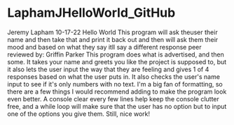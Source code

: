# LaphamJHelloWorld_GitHub

Jeremy Lapham
10-17-22
Hello World
This program will ask theuser their name and then take that and print it back out and then will ask them their mood and based on what they say itll say a different response
peer reviewed by: Griffin Parker
This program does what is advertised, and then some. It takes your name and greets you like the project is supposed to, but it also lets the user input the way that they are feeling and gives 1 of 4 responses based on what the user puts in. It also checks the user's name input to see if it's only numbers with no text. I'm a big fan of formatting, so there are a few things I would recommend adding to make the program look even better. A console clear every few lines help keep the console clutter free, and a while loop will make sure that the user has no option but to input one of the options you give them. Still, nice work! 
